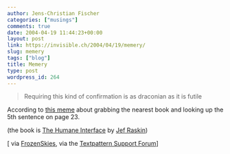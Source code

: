 ```yaml
---
author: Jens-Christian Fischer
categories: ["musings"]
comments: true
date: 2004-04-19 11:44:23+00:00
layout: post
link: https://invisible.ch/2004/04/19/memery/
slug: memery
tags: ["blog"]
title: Memery
type: post
wordpress_id: 264
---
```


<blockquote>Requiring this kind of confirmation is as draconian as it is futile</blockquote>



According to [this meme](https://www.longstoryshortpier.com/vaults/2004/04/08/memery) about grabbing the nearest book and looking up the 5th sentence on page 23.

(the book is [The Humane Interface](/archives/000155.html) by [Jef Raskin](https://humane.sourceforge.net/home/index.html))

[ via [FrozenSkies](https://frozenskies.net/entry/41/meme-hunting), via the [Textpattern Support Forum](https://forum.textpattern.com/)]
